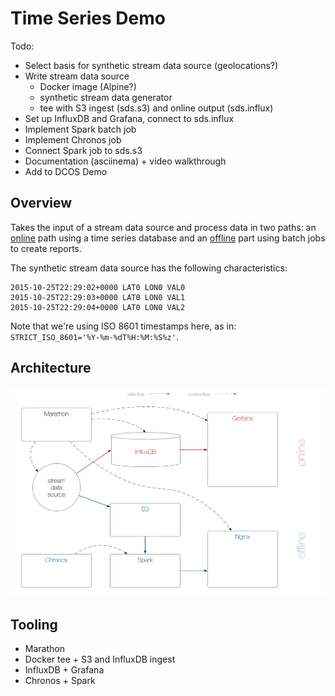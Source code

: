 # Time Series Demo

Todo:

- Select basis for synthetic stream data source (geolocations?)
- Write stream data source
  - Docker image (Alpine?)
  - synthetic stream data generator
  - tee with S3 ingest (sds.s3) and online output (sds.influx)
- Set up InfluxDB and Grafana, connect to sds.influx
- Implement Spark batch job
- Implement Chronos job
- Connect Spark job to sds.s3
- Documentation (asciinema) + video walkthrough
- Add to DCOS Demo

## Overview

Takes the input of a stream data source and process data in two paths: an [online](online/) path using a time series database and an [offline](offline/) part using batch jobs to create reports.

The synthetic stream data source has the following characteristics:

    2015-10-25T22:29:02+0000 LAT0 LON0 VAL0
    2015-10-25T22:29:03+0000 LAT0 LON0 VAL1
    2015-10-25T22:29:04+0000 LAT0 LON0 VAL2

Note that we're using ISO 8601 timestamps here, as in: `STRICT_ISO_8601='%Y-%m-%dT%H:%M:%S%z'`.

## Architecture

![Architecture](img/architecture.png)

## Tooling

- Marathon
- Docker tee + S3 and InfluxDB ingest
- InfluxDB + Grafana
- Chronos + Spark